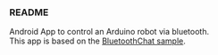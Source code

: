 ### README

Android App to control an Arduino robot via bluetooth.  
This app is based on the [BluetoothChat sample](https://android.googlesource.com/platform/development/+/25b6aed7b2e01ce7bdc0dfa1a79eaf009ad178fe/samples/BluetoothChat/).